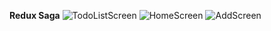 **Redux Saga**
![TodoListScreen](https://github.com/user-attachments/assets/8034d507-ee79-4e57-ae32-1f11ae692b11)
![HomeScreen](https://github.com/user-attachments/assets/2780f1e4-1537-41a9-9cdd-e4a76cfc24c0)
![AddScreen](https://github.com/user-attachments/assets/3d9fbc92-8492-4bbe-bae6-c78671b48fd0)
